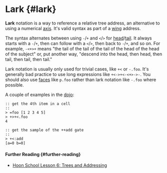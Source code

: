 # Lark {#lark}

**Lark** notation is a way to reference a relative tree address, an alternative to using a numerical [axis](axis.md). It's valid syntax as part of a [wing](wing.md) address.

The syntax alternates between using `-`/`+` and `<`/`>` for [head](head.md)/[tail](tail.md). It always starts with a `-`/`+`, then can follow with a `<`/`>`, then back to `-`/`+`, and so on. For example, `-<+>+` means "the tail of the tail of the tail of the head of the head of the subject" or, put another way, "descend into the head, then head, then tail, then tail, then tail."

Lark notation is usually only used for trivial cases, like `+<` or `-.foo`. It's generally bad practice to use long expressions like `+<->+<-<+>->-`. You should also use [faces](face.md) like `p.foo` rather than lark notation like `-.foo` where possible.

A couple of examples in the [dojo](dojo.md):

```
:: get the 4th item in a cell
::
> =foo [1 2 3 4 5]
> +>+<.foo
4

:: get the sample of the ++add gate
::
> +<:add
[a=0 b=0]
```

#### Further Reading {#further-reading}

- [Hoon School Lesson 6: Trees and Addressing](../courses/hoon-school/G-trees.md)
